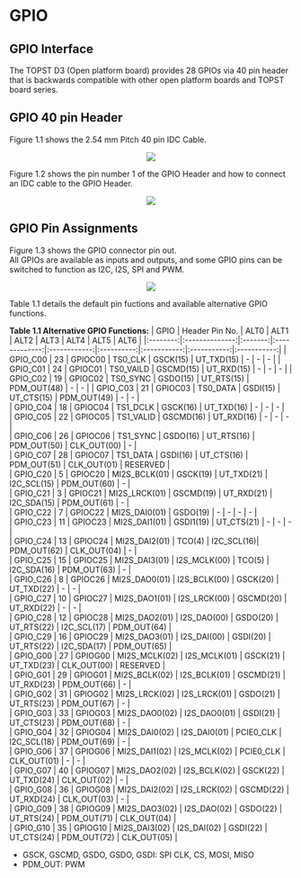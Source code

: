 <h1>
  GPIO
</h1>


## GPIO Interface  

The TOPST D3 (Open platform board) provides 28 GPIOs via 40 pin header that is backwards compatible with other open platform boards and TOPST board series.  


## GPIO 40 pin Header
Figure 1.1 shows the 2.54 mm Pitch 40 pin IDC Cable.  
<p align="center"><img src="https://github.com/Topst-Dev/Documentation/assets/161264431/c6533706-96ad-4939-b8b9-2ca03a236304"></p>  

Figure 1.2 shows the pin number 1 of the GPIO Header and how to connect an IDC cable to the GPIO Header.  
<p align="center"><img src="https://github.com/Topst-Dev/Documentation/assets/161264431/d41fd510-170c-46cc-857e-e8f0989fbcb4"></p>  


## GPIO Pin Assignments  

Figure 1.3 shows the GPIO connector pin out.  
All GPIOs are available as inputs and outputs, and some GPIO pins can be switched to function as I2C, I2S, SPI and PWM.  
<p align="center"><img src="https://github.com/Topst-Dev/Documentation/assets/161264431/7a496091-bb9c-41af-b304-5c716b87e594"></p>  

Table 1.1 details the default pin fuctions and available alternative GPIO functions.  

**Table 1.1 Alternative GPIO Functions:**
| GPIO     | Header Pin No. | ALT0    | ALT1          | ALT2         | ALT3       | ALT4        | ALT5        | ALT6        |
|:--------:|:--------------:|:-------:|:-------------:|:------------:|:----------:|:-----------:|:-----------:|:-----------:|
| GPIO_C00 | 23             | GPIOC00 | TS0_CLK       | GSCK(15)     | UT_TXD(15) | -           | -           | -           |
| GPIO_C01 | 24             | GPIOC01 | TS0_VAILD     | GSCMD(15)    | UT_RXD(15) | -           | -           | -           | 
| GPIO_C02 | 19             | GPIOC02 | TS0_SYNC      | GSDO(15)     | UT_RTS(15) | PDM_OUT(48) | -           | -           | 
| GPIO_C03 | 21             | GPIOC03 | TS0_DATA      | GSDI(15)     | UT_CTS(15) | PDM_OUT(49) | -           | -           |  
| GPIO_C04 | 18             | GPIOC04 | TS1_DCLK      | GSCK(16)     | UT_TXD(16) | -           | -           | -           |  
| GPIO_C05 | 22             | GPIOC05 | TS1_VALID     | GSCMD(16)    | UT_RXD(16) | -           | -           | -           |  
| GPIO_C06 | 26             | GPIOC06 | TS1_SYNC      | GSDO(16)     | UT_RTS(16) | PDM_OUT(50) | CLK_OUT(00) | -           |  
| GPIO_C07 | 28             | GPIOC07 | TS1_DATA      | GSDI(16)     | UT_CTS(16) | PDM_OUT(51) | CLK_OUT(01) | RESERVED    |  
| GPIO_C20 | 5              | GPIOC20 | MI2S_BCLK(01) | GSCK(19)     | UT_TXD(21) | I2C_SCL(15) | PDM_OUT(60) | -           |  
| GPIO_C21 | 3              | GPIOC21 | MI2S_LRCK(01) | GSCMD(19)    | UT_RXD(21) | I2C_SDA(15) | PDM_OUT(61) | -           |  
| GPIO_C22 | 7              | GPIOC22 | MI2S_DAI0(01) | GSDO(19)     |      -     | -           | -           | -           |  
| GPIO_C23 | 11             | GPIOC23 | MI2S_DAI1(01) | GSDI1(19)    | UT_CTS(21) | -           | -           | -           |  
| GPIO_C24 | 13             | GPIOC24 | MI2S_DAI2(01) | TCO(4)       | I2C_SCL(16)| PDM_OUT(62) | CLK_OUT(04) | -           |  
| GPIO_C25 | 15             | GPIOC25 | MI2S_DAI3(01) | I2S_MCLK(00) | TCO(5)     | I2C_SDA(16) | PDM_OUT(63) | -           |  
| GPIO_C26 | 8              | GPIOC26 | MI2S_DAO0(01) | I2S_BCLK(00) | GSCK(20)   | UT_TXD(22)  | -           | -           |  
| GPIO_C27 | 10             | GPIOC27 | MI2S_DAO1(01) | I2S_LRCK(00) | GSCMD(20)  | UT_RXD(22)  | -           | -           |  
| GPIO_C28 | 12             | GPIOC28 | MI2S_DAO2(01) | I2S_DAO(00)  | GSDO(20)   | UT_RTS(22)  | I2C_SCL(17) | PDM_OUT(64) |  
| GPIO_C29 | 16             | GPIOC29 | MI2S_DAO3(01) | I2S_DAI(00)  | GSDI(20)   | UT_RTS(22)  | I2C_SDA(17) | PDM_OUT(65) |  
| GPIO_G00 | 27             | GPIOG00 | MI2S_MCLK(02) | I2S_MCLK(01) | GSCK(21)   | UT_TXD(23)  | CLK_OUT(00) | RESERVED    |  
| GPIO_G01 | 29             | GPIOG01 | MI2S_BCLK(02) | I2S_BCLK(01) | GSCMD(21)  | UT_RXD(23)  | PDM_OUT(66) | -           |  
| GPIO_G02 | 31             | GPIOG02 | MI2S_LRCK(02) | I2S_LRCK(01) | GSDO(21)   | UT_RTS(23)  | PDM_OUT(67) | -           |  
| GPIO_G03 | 33             | GPIOG03 | MI2S_DAO0(02) | I2S_DAO0(01) | GSDI(21)   | UT_CTS(23)  | PDM_OUT(68) | -           |  
| GPIO_G04 | 32             | GPIOG04 | MI2S_DAI0(02) | I2S_DAI0(01) | PCIE0_CLK  | I2C_SCL(18) | PDM_OUT(69) | -           |  
| GPIO_G06 | 37             | GPIOG06 | MI2S_DAI1(02) | I2S_MCLK(02) | PCIE0_CLK  | CLK_OUT(01) | -           | -           |  
| GPIO_G07 | 40             | GPIOG07 | MI2S_DAO2(02) | I2S_BCLK(02) | GSCK(22)   | UT_TXD(24)  | CLK_OUT(02) | -           |  
| GPIO_G08 | 36             | GPIOG08 | MI2S_DAI2(02) | I2S_LRCK(02) | GSCMD(22)  | UT_RXD(24)  | CLK_OUT(03) | -           |  
| GPIO_G09 | 38             | GPIOG09 | MI2S_DAO3(02) | I2S_DAO(02)  | GSDO(22)   | UT_RTS(24)  | PDM_OUT(71) | CLK_OUT(04) |  
| GPIO_G10 | 35             | GPIOG10 | MI2S_DAI3(02) | I2S_DAI(02)  | GSDI(22)   | UT_CTS(24)  | PDM_OUT(72) | CLK_OUT(05) |  

- GSCK, GSCMD, GSDO, GSDO, GSDI: SPI CLK, CS, MOSI, MISO
- PDM_OUT: PWM



